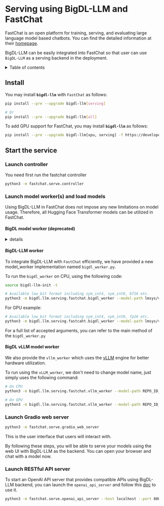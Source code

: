# Serving using BigDL-LLM and FastChat

FastChat is an open platform for training, serving, and evaluating large language model based chatbots. You can find the detailed information at their [homepage](https://github.com/lm-sys/FastChat).

BigDL-LLM can be easily integrated into FastChat so that user can use `BigDL-LLM` as a serving backend in the deployment.

<details>
<summary>Table of contents</summary>

- [Install](#install)
- [Start the service](#start-the-service)
  - [Launch controller](#launch-controller)
  - [Launch model worker(s) and load models](#launch-model-workers-and-load-models)
    - [BigDL model worker (deprecated)](#bigdl-model-worker-deprecated)
    - [BigDL worker](#bigdl-llm-worker)
    - [BigDL vLLM model worker](#vllm-model-worker)
  - [Launch Gradio web server](#launch-gradio-web-server)
  - [Launch RESTful API server](#launch-restful-api-server)

</details>

## Install

You may install **`bigdl-llm`** with `FastChat` as follows:

```bash
pip install --pre --upgrade bigdl-llm[serving]

# Or
pip install --pre --upgrade bigdl-llm[all]
```

To add GPU support for FastChat, you may install **`bigdl-llm`** as follows:

```bash
pip install --pre --upgrade bigdl-llm[xpu, serving] -f https://developer.intel.com/ipex-whl-stable-xpu

```

## Start the service

### Launch controller

You need first run the fastchat controller

```bash
python3 -m fastchat.serve.controller
```

### Launch model worker(s) and load models

Using BigDL-LLM in FastChat does not impose any new limitations on model usage. Therefore, all Hugging Face Transformer models can be utilized in FastChat.

#### BigDL model worker (deprecated)
<details>
<summary>details</summary>

> Warning: This method has been deprecated, please change to use `BigDL-LLM` [worker](#bigdl-llm-worker) instead.

FastChat determines the Model adapter to use through path matching. Therefore, in order to load models using BigDL-LLM, you need to make some modifications to the model's name.

For instance, assuming you have downloaded the `llama-7b-hf` from [HuggingFace](https://huggingface.co/decapoda-research/llama-7b-hf).  Then, to use the `BigDL-LLM` as backend, you need to change name from `llama-7b-hf` to `bigdl-7b`.The key point here is that the model's path should include "bigdl" and **should not include paths matched by other model adapters**.

Then we will use `bigdl-7b` as model-path.

> note: This is caused by the priority of name matching list. The new added `BigDL-LLM` adapter is at the tail of the name-matching list so that it has the lowest priority. If model path contains other keywords like `vicuna` which matches to another adapter with higher priority, then the `BigDL-LLM` adapter will not work.

A special case is `ChatGLM` models. For these models, you do not need to do any changes after downloading the model and the `BigDL-LLM` backend will be used automatically.

Then we can run model workers

```bash
# On CPU
python3 -m bigdl.llm.serving.fastchat.model_worker --model-path PATH/TO/bigdl-7b --device cpu

# On GPU
python3 -m bigdl.llm.serving.fastchat.model_worker --model-path PATH/TO/bigdl-7b --device xpu
```

If you run successfully using `BigDL` backend, you can see the output in log like this:

```bash
INFO - Converting the current model to sym_int4 format......
```

> note: We currently only support int4 quantization for this method.
</details>

#### BigDL-LLM worker
To integrate BigDL-LLM with `FastChat` efficiently, we have provided a new model_worker implementation named `bigdl_worker.py`.

To run the `bigdl_worker` on CPU, using the following code:
```bash
source bigdl-llm-init -t

# Available low_bit format including sym_int4, sym_int8, bf16 etc.
python3 -m bigdl.llm.serving.fastchat.bigdl_worker --model-path lmsys/vicuna-7b-v1.5 --low-bit "sym_int4" --trust-remote-code --device "cpu"
```


For GPU example:
```bash
# Available low_bit format including sym_int4, sym_int8, fp16 etc.
python3 -m bigdl.llm.serving.fastcaht.bigdl_worker --model-path lmsys/vicuna-7b-v1.5 --low-bit "sym_int4" --trust-remote-code --device "xpu"
```

For a full list of accepted arguments, you can refer to the main method of the `bigdl_worker.py`

#### BigDL vLLM model worker

We also provide the `vllm_worker` which uses the [vLLM](https://github.com/intel-analytics/BigDL/tree/main/python/llm/example/CPU/vLLM-Serving) engine for better hardware utilization.

To run using the `vLLM_worker`,  we don't need to change model name, just simply uses the following command:

```bash
# On CPU
python3 -m bigdl.llm.serving.fastchat.vllm_worker --model-path REPO_ID_OR_YOUR_MODEL_PATH --device cpu

# On GPU
python3 -m bigdl.llm.serving.fastchat.vllm_worker --model-path REPO_ID_OR_YOUR_MODEL_PATH --device xpu
```

### Launch Gradio web server

```bash
python3 -m fastchat.serve.gradio_web_server
```

This is the user interface that users will interact with.

By following these steps, you will be able to serve your models using the web UI with BigDL-LLM as the backend. You can open your browser and chat with a model now.

### Launch RESTful API server

To start an OpenAI API server that provides compatible APIs using BigDL-LLM backend, you can launch the `openai_api_server` and follow this [doc](https://github.com/lm-sys/FastChat/blob/main/docs/openai_api.md) to use it.

```bash
python3 -m fastchat.serve.openai_api_server --host localhost --port 8000
```
